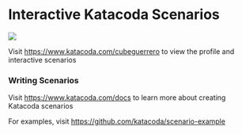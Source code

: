 # Interactive Katacoda Scenarios

[![](http://shields.katacoda.com/katacoda/cubeguerrero/count.svg)](https://www.katacoda.com/cubeguerrero "Get your profile on Katacoda.com")

Visit https://www.katacoda.com/cubeguerrero to view the profile and interactive scenarios

### Writing Scenarios
Visit https://www.katacoda.com/docs to learn more about creating Katacoda scenarios

For examples, visit https://github.com/katacoda/scenario-example
